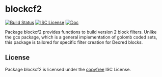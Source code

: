 blockcf2
========

[![Build Status](https://github.com/leedeternal/dcrd/workflows/Build%20and%20Test/badge.svg)](https://github.com/leedeternal/dcrd/actions)
[![ISC License](https://img.shields.io/badge/license-ISC-blue.svg)](http://copyfree.org)
[![Doc](https://img.shields.io/badge/doc-reference-blue.svg)](https://pkg.go.dev/github.com/leedeternal/dcrd/gcs/v2/blockcf2)

Package blockcf2 provides functions to build version 2 block filters.
Unlike the gcs package, which is a general implementation of golomb coded sets,
this package is tailored for specific filter creation for Decred blocks.

## License

Package blockcf2 is licensed under the [copyfree](http://copyfree.org) ISC
License.
